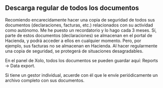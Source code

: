 ## Descarga regular de todos los documentos

Recomiendo encarecidamente hacer una copia de seguridad de todos sus documentos (declaraciones, facturas, etc.) relacionados con su actividad como autónomo. Me he puesto un recordatorio y lo hago cada 3 meses. Sí, parte de estos documentos (declaraciones) se almacenan en el portal de Hacienda, y podrá acceder a ellos en cualquier momento. Pero, por ejemplo, sus facturas no se almacenan en Hacienda. Al hacer regularmente una copia de seguridad, se protegerá de situaciones desagradables.

En el panel de Xolo, todos los documentos se pueden guardar aquí: Reports -> Data export.

Si tiene un gestor individual, acuerde con él que le envíe periódicamente un archivo completo con sus documentos. 
